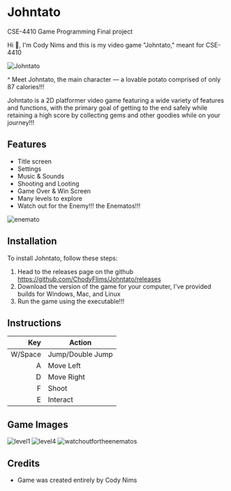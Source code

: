 # Johntato
CSE-4410 Game Programming Final project

Hi 👋, I'm Cody Nims and this is my video game "Johntato," meant for CSE-4410

![Johntato](https://github.com/ChodyFlims/Johntato/assets/112797534/b509309f-be16-4371-80d9-6925b1a0d0d5)

^ Meet Johntato, the main character — a lovable potato comprised of only 87 calories!!!

Johntato is a 2D platformer video game featuring a wide variety of features and functions, with the primary goal of getting to the end safely while retaining a high score by collecting gems and other goodies while on your journey!!!

## Features
- Title screen
- Settings
- Music & Sounds
- Shooting and Looting
- Game Over & Win Screen
- Many levels to explore
- Watch out for the Enemy!!! the Enematos!!!
  
![enemato](https://github.com/ChodyFlims/Johntato/assets/112797534/37f820a1-3283-42c1-8de4-d21e5080a009)

## Installation
To install Johntato, follow these steps:
1. Head to the releases page on the github https://github.com/ChodyFlims/Johntato/releases 
2. Download the version of the game for your computer, I've provided builds for Windows, Mac, and Linux
3. Run the game using the executable!!!

## Instructions

| Key | Action |
|-----:|-----------|
|     W/Space| Jump/Double Jump|
|     A| Move Left    |
|     D| Move Right       |
|     F| Shoot       |
|     E| Interact       |

## Game Images
![level1](https://github.com/ChodyFlims/Johntato/assets/112797534/b0637b61-8dea-419b-a602-f056834034d7)
![level4](https://github.com/ChodyFlims/Johntato/assets/112797534/7538dfdb-a831-42e5-80ff-051dd401d3cb)
![watchoutfortheenematos](https://github.com/ChodyFlims/Johntato/assets/112797534/5a1390d0-a839-4926-ab93-9344e191a980)

## Credits
- Game was created entirely by Cody Nims
